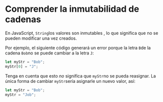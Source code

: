 # Comprender la inmutabilidad de cadenas

En JavaScript, `String`los valores son inmutables , lo que significa que no se pueden modificar una vez creados.

Por ejemplo, el siguiente código generará un error porque la letra `B`de la cadena `Bob`no se puede cambiar a la letra `J`:

```js
let myStr = "Bob";
myStr[0] = "J";

```

Tenga en cuenta que esto _no_ significa que `myStr`no se pueda reasignar. La única forma de cambiar `myStr`sería asignarle un nuevo valor, así:

```js
let myStr = "Bob";
myStr = "Job";
```
